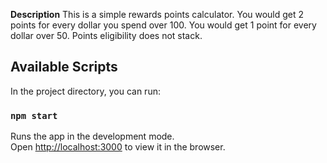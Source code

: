 **Description**
This is a simple rewards points calculator. You would get 2 points for every dollar you spend over 100. You would get 1 point for every dollar over 50. Points eligibility does not stack. 
## Available Scripts

In the project directory, you can run:

### `npm start`

Runs the app in the development mode.\
Open [http://localhost:3000](http://localhost:3000) to view it in the browser.

